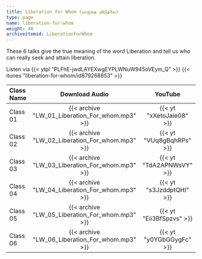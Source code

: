 ```yaml
---
title: Liberation for Whom (யாருக்கு விடுதலை)
type: page
name: liberation-for-whom
weight: 40
archiveitemid: LiberationForWhom
---
```


These 6 talks give the true meaning of the word Liberation and tell us who can really seek and attain liberation.

Listen via {{< ytpl "PLFhE-jwdLAYEXwgEYPLWNuW945oVEym_Q" >}} {{< itunes "liberation-for-whom/id879268853" >}}

Class Name | Download Audio | YouTube
:---|:---:|:---:
Class 01 | {{< archive "LW_01_Liberation_For_whom.mp3" >}} | {{< yt "xXetoJaie08" >}}
Class 02 | {{< archive "LW_02_Liberation_For_whom.mp3" >}} | {{< yt "VUq8gBqhRPs" >}}
Class 03 | {{< archive "LW_03_Liberation_For_whom.mp3" >}} | {{< yt "TdA2APNWsVY" >}}
Class 04 | {{< archive "LW_04_Liberation_For_whom.mp3" >}} | {{< yt "s3JzddptQHI" >}}
Class 05 | {{< archive "LW_05_Liberation_For_whom.mp3" >}} | {{< yt "Eii3BfSpzvs" >}}
Class 06 | {{< archive "LW_06_Liberation_For_whom.mp3" >}} | {{< yt "y0YGbGGygFc" >}}
